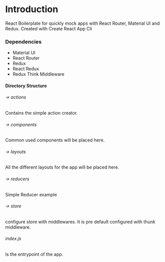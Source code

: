 # Introduction

React Boilerplate for quickly mock apps with React Router, Material UI and Redux.
Created with Create React App Cli

### Dependencies

* Material UI
* React Router
* Redux
* React Redux
* Redux Think Middleware

#### Directory Structure

###### -> actions

Contains the simple action creator.

###### -> components

Common used components will be placed here.

###### -> layouts

All the different layouts for the app will be placed here.

###### -> reducers

Simple Reducer example

###### -> store

configure store with middlewares. It is pre default configured with thunk middleware.

###### index.js

Is the entrypoint of the app.
